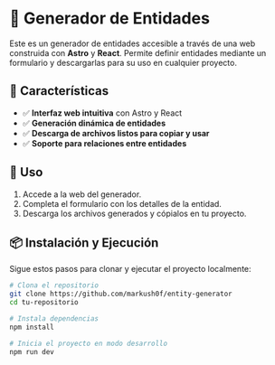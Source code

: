 # 🚀 Generador de Entidades  

Este es un generador de entidades accesible a través de una web construida con **Astro** y **React**. Permite definir entidades mediante un formulario y descargarlas para su uso en cualquier proyecto.  

## 📌 Características  

- ✅ **Interfaz web intuitiva** con Astro y React  
- ✅ **Generación dinámica de entidades**  
- ✅ **Descarga de archivos listos para copiar y usar**  
- ✅ **Soporte para relaciones entre entidades**  

## 🚀 Uso  

1. Accede a la web del generador.  
2. Completa el formulario con los detalles de la entidad.  
3. Descarga los archivos generados y cópialos en tu proyecto.  

## 📦 Instalación y Ejecución  

Sigue estos pasos para clonar y ejecutar el proyecto localmente:  

```bash
# Clona el repositorio
git clone https://github.com/markush0f/entity-generator
cd tu-repositorio

# Instala dependencias
npm install

# Inicia el proyecto en modo desarrollo
npm run dev
